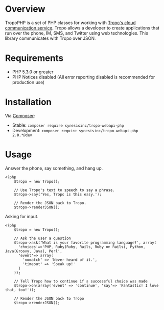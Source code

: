 Overview
========

TropoPHP is a set of PHP classes for working with [Tropo's cloud communication service](http://tropo.com/). Tropo allows a developer to create applications that run over the phone, IM, SMS, and Twitter using web technologies. This library communicates with Tropo over JSON.

Requirements
============

 * PHP 5.3.0 or greater
 * PHP Notices disabled (All error reporting disabled is recommended for production use)
 
Installation
============

Via [Composer](https://getcomposer.org/):

  * Stable: `composer require synesisinc/tropo-webapi-php`
  * Development: `composer require synesisinc/tropo-webapi-php 2.0.*@dev`

Usage
=====

Answer the phone, say something, and hang up.

    <?php
        $tropo = new Tropo();
    
        // Use Tropo's text to speech to say a phrase.
        $tropo->say('Yes, Tropo is this easy.');
    
        // Render the JSON back to Tropo.
        $tropo->renderJSON();
    
Asking for input.

    <?php
        $tropo = new Tropo();
    
        // Ask the user a question
        $tropo->ask('What is your favorite programming language?', array(
          'choices'=>'PHP, Ruby(Ruby, Rails, Ruby on Rails), Python, Java(Groovy, Java), Perl',
          'event'=> array(
            'nomatch' => 'Never heard of it.',
            'timeout' => 'Speak up!'
          )
        ));
    
        // Tell Tropo how to continue if a successful choice was made
        $tropo->on(array('event' => 'continue', 'say'=> 'Fantastic! I love that, too!'));
    
        // Render the JSON back to Tropo
        $tropo->renderJSON();
